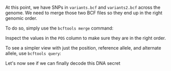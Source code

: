 <script>
/*
	bowtie2 -x $REF -U reads.fq -S aligned.sam; samtools sort -o aligned.sorted.bam aligned.sam;  bcftools mpileup -f $REF_FASTA aligned.sorted.bam | bcftools call -m -v -Ob -o variants.bcf -; bcftools index variants.bcf

	bowtie2 -x $REF -U morereads.fq -S aligned2.sam; samtools sort -o aligned2.sorted.bam aligned2.sam;  bcftools mpileup -f $REF_FASTA aligned2.sorted.bam | bcftools call -m -v -Ob -o variants2.bcf -; bcftools index variants2.bcf
*/

import Execute from "./components/Execute.svelte";
</script>

At this point, we have SNPs in `variants.bcf` and `variants2.bcf` across the genome. We need to merge those two BCF files so they end up in the right genomic order.

To do so, simply use the `bcftools merge` command:

<Execute command="bcftools merge variants.bcf variants2.bcf" />

Inspect the values in the `POS` column to make sure they are in the right order.

To see a simpler view with just the position, reference allele, and alternate allele, use `bcftools query`:

<Execute command='bcftools merge variants.bcf variants2.bcf | \ bcftools query -f "%POS\t%REF\t%ALT\n" -' />

Let's now see if we can finally decode this DNA secret
